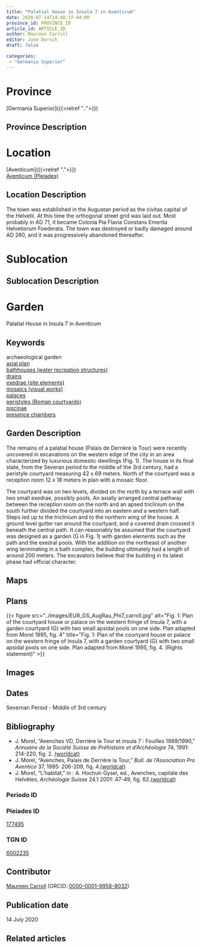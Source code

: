 ```yaml
---
title: "Palatial House in Insula 7 in Aventicum"
date: 2020-07-14T14:48:37-04:00
province_id: PROVINCE_ID
article_id: ARTICLE_ID
author: Maureen Carroll
editor: June Dorsch
draft: false

categories:
 - "Germania Superior"
---
```


# Province

[Germania Superior]({{<relref "..">}})  

## Province Description

<!-- DESCRIPTION -->


# Location

[Aventicum]({{<relref ".">}}) \
[Aventicum (Pleiades)](https://pleiades.stoa.org/places/177495)

## Location Description

The town was established in the Augustan period as the civitas capital of the Helvetii. At this time the orthogonal street grid was laid out. Most probably in AD 71, it became Colonia Pia Flavia Constans Emerita Helvetiorum Foederata. The town was destroyed or badly damaged around AD 260, and it was progressively abandoned thereafter.

# Sublocation

<!--
[AREA WITHIN LOCATION, LIKE “PALATINE HILL”](GEOREFERENCE LINK)
A sublocation is any area larger than an individual garden, but located within a location. I would always try to include a link to a controlled vocabulary here if possible. This ID may well be different from the Garden ID, e.g., Pompeii versus a Garden in one of the houses which has its own Pleiades ID.
-->

## Sublocation Description

<!-- DESCRIPTION -->

# Garden

Palatial House in Insula 7 in Aventicum

## Keywords

archaeological garden \
[axial plan](http://vocab.getty.edu/page/aat/300121971) \
[bathhouses (water recreation structures)](http://vocab.getty.edu/page/aat/300007347) \
[drains](http://vocab.getty.edu/page/aat/300052564) \
[exedrae (site elements)](http://vocab.getty.edu/page/aat/300081589) \
[mosaics (visual works)](http://vocab.getty.edu/page/aat/300015342) \
[palaces](http://vocab.getty.edu/page/aat/300005734) \
[peristyles (Roman courtyards)](http://vocab.getty.edu/page/aat/300080971) \
[piscinae]( http://vocab.getty.edu/page/aat/300375619) \
[presence chambers](http://vocab.getty.edu/page/aat/300004445)

## Garden Description

The remains of a palatial house (Palais de Derrière la Tour) were recently uncovered in excavations on the western edge of the city in an area characterized by luxurious domestic dwellings (Fig. 1). The house in its final state, from the Severan period to the middle of the 3rd century, had a peristyle courtyard measuring 42 x 69 meters. North of the courtyard was a reception room 12 x 18 meters in plan with a mosaic floor.

The courtyard was on two levels, divided on the north by a terrace wall with two small exedrae, possibly pools. An axially arranged central pathway between the reception room on the north and an apsed triclinium on the south further divided the courtyard into an eastern and a western half. Steps led up to the triclinium and to the northern wing of the house. A ground level gutter ran around the courtyard, and a covered drain crossed it beneath the central path. It can reasonably be assumed that the courtyard was designed as a garden (G in Fig. 1) with garden elements such as the path and the exedral pools. With the addition on the northeast of another wing terminating in a bath complex, the building ultimately had a length of around 200 meters. The excavators believe that the building in its latest phase had official character.

## Maps

<!--
{{< figure src="IMG_URL" alt="ALT_TEXT" title="CAPTION" >}}
-->

## Plans

{{< figure src="../images/EUR_GS_AugRau_Phi7_carroll.jpg" alt="Fig. 1: Plan of the courtyard house or palace on the western fringe of Insula 7, with a garden courtyard (G) with two small apsidal pools on one side. Plan adapted from Morel 1995, fig. 4" title="Fig. 1: Plan of the courtyard house or palace on the western fringe of Insula 7, with a garden courtyard (G) with two small apsidal pools on one side. Plan adapted from Morel 1995, fig. 4. (Rights statement)" >}}

## Images

<!--
{{< figure src="../images/image_name.ext" alt="ALT_TEXT" title="CAPTION" >}}
-->

## Dates

Severnan Period - Middle of 3rd century

## Bibliography

* J. Morel, “Avenches VD, Derrière la Tour et insula 7 : Fouilles 1989/1990,” *Annuaire de la Société Suisse de Préhistoire et d’Archéologie* 74, 1991: 214-220, fig. 2. [(worldcat)](http://www.worldcat.org/oclc/753507130)
* J. Morel, “Avenches, Palais de Derrière la Tour,” *Bull. de l’Association Pro Aventico* 37, 1995: 206-209, fig. 4.[(worldcat)](http://www.worldcat.org/oclc/716573918)
* J. Morel, “L’habitat,” in : A. Hochuli-Gysel, ed., Avenches, capitale des Helvètes, *Archéologie Suisse* 24.1 2001: 47-49, fig. 62.[(worldcat)](http://www.worldcat.org/oclc/718693183)

### Periodo ID

<!-- [PERIODO_ID](https://pleiades.stoa.org/places/PLEIADES_ID) -->

### Pleiades ID

[177495](https://pleiades.stoa.org/places/177495)

### TGN ID

[6002235](http://vocab.getty.edu/page/tgn/6002235)

## Contributor

[Maureen Carroll](https://www.sheffield.ac.uk/archaeology/our-people/academic-staff/maureen-carroll) (ORCID: [0000-0001-9958-8032](https://orcid.org/0000-0001-9958-8032))

## Publication date

14 July 2020

## Related articles

<!-- Links to other related articles. Leave blank for now -->
